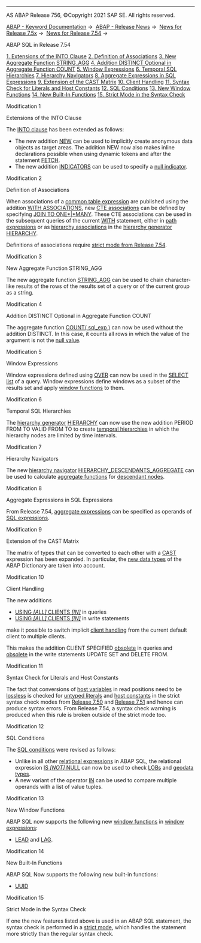   

* * *

AS ABAP Release 756, ©Copyright 2021 SAP SE. All rights reserved.

[ABAP - Keyword Documentation](javascript:call_link\('abenabap.htm'\)) →  [ABAP - Release News](javascript:call_link\('abennews.htm'\)) →  [News for Release 7.5x](javascript:call_link\('abennews-75.htm'\)) →  [News for Release 7.54](javascript:call_link\('abennews-754.htm'\)) → 

ABAP SQL in Release 7.54

[1\. Extensions of the INTO Clause](#!ABAP_MODIFICATION_1@1@)
[2\. Definition of Associations](#!ABAP_MODIFICATION_2@2@)
[3\. New Aggregate Function STRING\_AGG](#!ABAP_MODIFICATION_3@3@)
[4\. Addition DISTINCT Optional in Aggregate Function COUNT](#!ABAP_MODIFICATION_4@4@)
[5\. Window Expressions](#!ABAP_MODIFICATION_5@5@)
[6\. Temporal SQL Hierarchies](#!ABAP_MODIFICATION_6@6@)
[7\. Hierarchy Navigators](#!ABAP_MODIFICATION_7@7@)
[8\. Aggregate Expressions in SQL Expressions](#!ABAP_MODIFICATION_8@8@)
[9\. Extension of the CAST Matrix](#!ABAP_MODIFICATION_9@9@)
[10\. Client Handling](#!ABAP_MODIFICATION_10@10@)
[11\. Syntax Check for Literals and Host Constants](#!ABAP_MODIFICATION_11@11@)
[12\. SQL Conditions](#!ABAP_MODIFICATION_12@12@)
[13\. New Window Functions](#!ABAP_MODIFICATION_13@13@)
[14\. New Built-In Functions](#!ABAP_MODIFICATION_14@14@)
[15\. Strict Mode in the Syntax Check](#!ABAP_MODIFICATION_15@15@)

Modification 1   

Extensions of the INTO Clause

The [INTO clause](javascript:call_link\('abapinto_clause.htm'\)) has been extended as follows:

-   The new addition [NEW](javascript:call_link\('abapselect_into_target.htm'\)) can be used to implicitly create anonymous data objects as target areas. The addition NEW now also makes inline declarations possible when using dynamic tokens and after the statement [FETCH](javascript:call_link\('abapfetch.htm'\)).
-   The new addition [INDICATORS](javascript:call_link\('abapselect_indicators.htm'\)) can be used to specify a [null indicator](javascript:call_link\('abennull_indicator_glosry.htm'\) "Glossary Entry").

Modification 2   

Definition of Associations

When associations of a [common table expression](javascript:call_link\('abencommon_table_expression_glosry.htm'\) "Glossary Entry") are published using the addition [WITH ASSOCIATIONS](javascript:call_link\('abapwith_associations.htm'\)), new [CTE associations](javascript:call_link\('abencte_association_glosry.htm'\) "Glossary Entry") can be defined by specifying [JOIN TO ONE*|*MANY](javascript:call_link\('abapwith_associations_defining.htm'\)). These CTE associations can be used in the subsequent queries of the current [WITH](javascript:call_link\('abapwith.htm'\)) statement, either in [path expressions](javascript:call_link\('abenabap_sql_path.htm'\)) or as [hierarchy associations](javascript:call_link\('abenhierarchy_association_glosry.htm'\) "Glossary Entry") in the [hierarchy generator](javascript:call_link\('abenhierarchy_generator_glosry.htm'\) "Glossary Entry") [HIERARCHY](javascript:call_link\('abenselect_hierarchy_generator.htm'\)).

Definitions of associations require [strict mode from Release 7.54](javascript:call_link\('abenabap_sql_strictmode_754.htm'\)).

Modification 3   

New Aggregate Function STRING\_AGG

The new aggregate function [STRING\_AGG](javascript:call_link\('abapselect_aggregate.htm'\)) can be used to chain character-like results of the rows of the results set of a query or of the current group as a string.

Modification 4   

Addition DISTINCT Optional in Aggregate Function COUNT

The aggregate function [COUNT( sql\_exp )](javascript:call_link\('abapselect_aggregate.htm'\)) can now be used without the addition DISTINCT. In this case, it counts all rows in which the value of the argument is not the [null value](javascript:call_link\('abennull_value_glosry.htm'\) "Glossary Entry").

Modification 5   

Window Expressions

Window expressions defined using [OVER](javascript:call_link\('abapselect_over.htm'\)) can now be used in the [SELECT list](javascript:call_link\('abapselect_list.htm'\)) of a query. Window expressions define windows as a subset of the results set and apply [window functions](javascript:call_link\('abenwindow_function_glosry.htm'\) "Glossary Entry") to them.

Modification 6   

Temporal SQL Hierarchies

The [hierarchy generator](javascript:call_link\('abenhierarchy_generator_glosry.htm'\) "Glossary Entry") [HIERARCHY](javascript:call_link\('abenselect_hierarchy_generator.htm'\)) can now use the new addition PERIOD FROM TO VALID FROM TO to create [temporal hierarchies](javascript:call_link\('abentemporal_hierarchy_glosry.htm'\) "Glossary Entry") in which the hierarchy nodes are limited by time intervals.

Modification 7   

Hierarchy Navigators

The new [hierarchy navigator](javascript:call_link\('abenhierarchy_navigator_glosry.htm'\) "Glossary Entry") [HIERARCHY\_DESCENDANTS\_AGGREGATE](javascript:call_link\('abenselect_hierarchy_agg_navis.htm'\)) can be used to calculate [aggregate functions](javascript:call_link\('abenaggregate_function_glosry.htm'\) "Glossary Entry") for [descendant nodes](javascript:call_link\('abendescendant_node_glosry.htm'\) "Glossary Entry").

Modification 8   

Aggregate Expressions in SQL Expressions

From Release 7.54, [aggregate expressions](javascript:call_link\('abapselect_aggregate.htm'\)) can be specified as operands of [SQL expressions](javascript:call_link\('abapsql_expr.htm'\)).

Modification 9   

Extension of the CAST Matrix

The matrix of types that can be converted to each other with a [CAST](javascript:call_link\('abensql_cast.htm'\)) expression has been expanded. In particular, the [new data types](javascript:call_link\('abennews-754-ddic.htm'\)) of the ABAP Dictionary are taken into account.

Modification 10   

Client Handling

The new additions

-   [USING *\[*ALL*\]* CLIENTS *\[*IN*\]*](javascript:call_link\('abapselect_client.htm'\)) in queries
-   [USING *\[*ALL*\]* CLIENTS *\[*IN*\]*](javascript:call_link\('abapiumd_client.htm'\)) in write statements

make it possible to switch implicit [client handling](javascript:call_link\('abenclient_handling_glosry.htm'\) "Glossary Entry") from the current default client to multiple clients.

This makes the addition CLIENT SPECIFIED [obsolete](javascript:call_link\('abapselect_client_obsolete.htm'\)) in queries and [obsolete](javascript:call_link\('abapud_client_obsolete.htm'\)) in the write statements UPDATE SET and DELETE FROM.

Modification 11   

Syntax Check for Literals and Host Constants

The fact that conversions of [host variables](javascript:call_link\('abenhost_variable_glosry.htm'\) "Glossary Entry") in read positions need to be [lossless](javascript:call_link\('abapmove_exact.htm'\)) is checked for [untyped literals](javascript:call_link\('abenabap_sql_untyped_literals.htm'\)) and [host constants](javascript:call_link\('abenhost_constant_glosry.htm'\) "Glossary Entry") in the strict syntax check modes from [Release 7.50](javascript:call_link\('abenabap_sql_strictmode_750.htm'\)) and [Release 7.51](javascript:call_link\('abenabap_sql_strictmode_751.htm'\)) and hence can produce syntax errors. From Release 7.54, a syntax check warning is produced when this rule is broken outside of the strict mode too.

Modification 12   

SQL Conditions

The [SQL conditions](javascript:call_link\('abenasql_cond.htm'\)) were revised as follows:

-   Unlike in all other [relational expressions](javascript:call_link\('abenabap_sql_stmt_logexp.htm'\)) in ABAP SQL, the relational expression [IS *\[*NOT*\]* NULL](javascript:call_link\('abenwhere_logexp_null.htm'\)) can now be used to check [LOBs](javascript:call_link\('abenlob_glosry.htm'\) "Glossary Entry") and [geodata types](javascript:call_link\('abengeo_data_type_glosry.htm'\) "Glossary Entry").
-   A new variant of the operator [IN](javascript:call_link\('abenwhere_logexp_list_in.htm'\)) can be used to compare multiple operands with a list of value tuples.

Modification 13   

New Window Functions

ABAP SQL now supports the following new [window functions](javascript:call_link\('abenwindow_function_glosry.htm'\) "Glossary Entry") in [window expressions](javascript:call_link\('abenwindow_expression_glosry.htm'\) "Glossary Entry"):

-   [LEAD](javascript:call_link\('abensql_win_func.htm'\)) and [LAG](javascript:call_link\('abensql_win_func.htm'\)).

Modification 14   

New Built-In Functions

ABAP SQL Now supports the following new built-in functions:

-   [UUID](javascript:call_link\('abensql_uuid.htm'\))

Modification 15   

Strict Mode in the Syntax Check

If one the new features listed above is used in an ABAP SQL statement, the syntax check is performed in a [strict mode](javascript:call_link\('abenabap_sql_strictmode_754.htm'\)), which handles the statement more strictly than the regular syntax check.